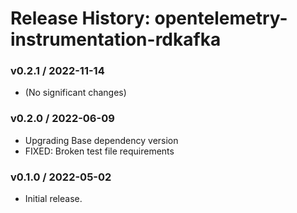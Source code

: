 # Release History: opentelemetry-instrumentation-rdkafka

### v0.2.1 / 2022-11-14

* (No significant changes)

### v0.2.0 / 2022-06-09

* Upgrading Base dependency version
* FIXED: Broken test file requirements 

### v0.1.0 / 2022-05-02

* Initial release.
